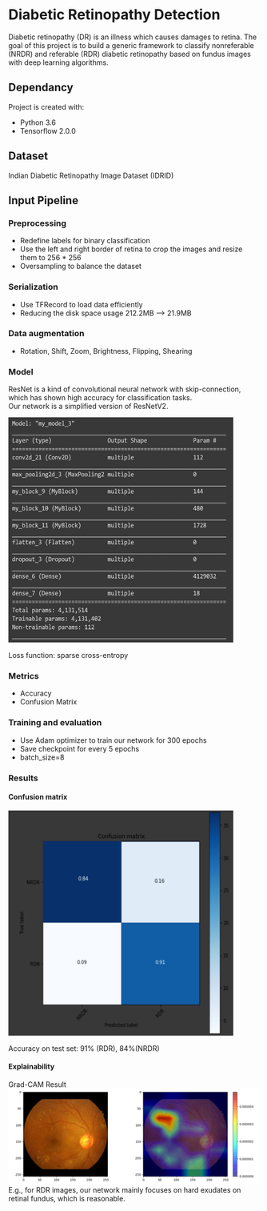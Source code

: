 # Diabetic Retinopathy Detection

Diabetic retinopathy (DR) is an illness which causes damages to retina.
The goal of this project is to build a generic framework to classify nonreferable (NRDR) and referable (RDR) diabetic retinopathy based on fundus images with deep learning algorithms.


## Dependancy
Project is created with:
- Python 3.6
- Tensorflow 2.0.0

## Dataset
Indian Diabetic Retinopathy Image Dataset (IDRID)

## Input Pipeline
### Preprocessing
* Redefine labels for binary classification
* Use the left and right border of retina to crop the images and resize them to 256 * 256
* Oversampling to balance the dataset
### Serialization
* Use TFRecord to load data efficiently
* Reducing the disk space usage 212.2MB --> 21.9MB 
### Data augmentation
* Rotation, Shift, Zoom, Brightness, Flipping, Shearing
### Model
ResNet is a kind of convolutional neural network with skip-connection, which has shown high accuracy for classification tasks.   
Our network is a simplified version of ResNetV2.

<img width="450" height="450" src="https://github.com/Yii99/Diabetic-Algorithm/blob/main/restnet.png"/> 

Loss function: sparse cross-entropy
### Metrics
* Accuracy
* Confusion Matrix

### Training and evaluation
* Use Adam optimizer to train our network for 300 epochs
* Save checkpoint for every 5 epochs
* batch_size=8

### Results
#### Confusion matrix
<img width="450" height="450" src="https://github.com/Yii99/Diabetic-Algorithm/blob/main/cm.png"/> 

Accuracy on test set: 91% (RDR), 84%(NRDR)
#### Explainability  
Grad-CAM Result
![deepv](https://github.com/Yii99/Diabetic-Algorithm/blob/main/gc.png)  
E.g., for RDR images, our network mainly focuses on hard exudates on retinal fundus, which is reasonable. 

